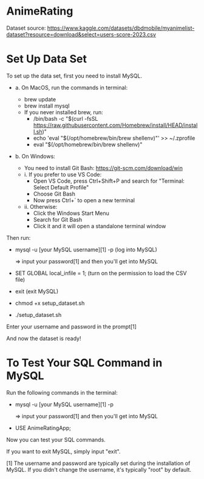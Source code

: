 # AnimeRating

Dataset source: https://www.kaggle.com/datasets/dbdmobile/myanimelist-dataset?resource=download&select=users-score-2023.csv

# Set Up Data Set
To set up the data set, first you need to install MySQL.
- a. On MacOS, run the commands in terminal:
  - brew update
  - brew install mysql
  - If you never installed brew, run:
    - /bin/bash -c "$(curl -fsSL https://raw.githubusercontent.com/Homebrew/install/HEAD/install.sh)"
    - echo 'eval "$(/opt/homebrew/bin/brew shellenv)"' >> ~/.zprofile
    - eval "$(/opt/homebrew/bin/brew shellenv)"

- b. On Windows:
  - You need to install Git Bash: https://git-scm.com/download/win
  - i. If you prefer to use VS Code:
    - Open VS Code, press Ctrl+Shift+P and search for "Terminal: Select Default Profile"
    - Choose Git Bash
    - Now press Ctrl+` to open a new terminal
  - ii. Otherwise:
    - Click the Windows Start Menu
    - Search for Git Bash
    - Click it and it will open a standalone terminal window

Then run:
- mysql -u [your MySQL username][1] -p   (log into MySQL)

  => input your password[1] and then you'll get into MySQL
- SET GLOBAL local_infile = 1;           (turn on the permission to load the CSV file)
- exit                                   (exit MySQL)
- chmod +x setup_dataset.sh
- ./setup_dataset.sh

Enter your username and password in the prompt[1] 

And now the dataset is ready!

# To Test Your SQL Command in MySQL
Run the following commands in the terminal:
- mysql -u [your MySQL username][1] -p

  => input your password[1] and then you'll get into MySQL
- USE AnimeRatingApp;

Now you can test your SQL commands.

If you want to exit MySQL, simply input "exit".

[1] The username and password are typically set during the installation of MySQL. If you didn't change the username, it's typically "root" by default.
